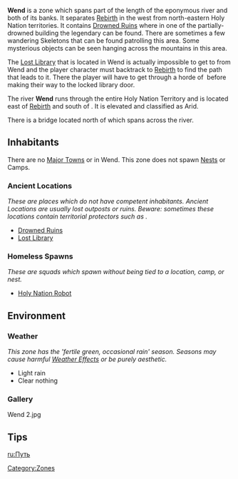 **Wend** is a zone which spans part of the length of the eponymous river
and both of its banks. It separates [Rebirth](Rebirth_(Zone).md "wikilink")
in the west from north-eastern Holy Nation territories. It contains
[Drowned Ruins](Drowned_Ruins.md "wikilink") where in one of the
partially-drowned building the legendary [](Armour_King.md) can be found. There are sometimes a few
wandering Skeletons that can be found patrolling this area. Some
mysterious objects can be seen hanging across the mountains in this
area.

The [Lost Library](Lost_Library.md "wikilink") that is located in Wend is
actually impossible to get to from Wend and the player character must
backtrack to [Rebirth](Rebirth_(Zone).md "wikilink") to find the path that
leads to it. There the player will have to get through a horde of [](Blood_Spider.md) before making their way to the locked
library door.

The river **Wend** runs through the entire Holy Nation Territory and is
located east of [Rebirth](Rebirth.md "wikilink") and south of [](World's_End.md). It is elevated and classified as Arid.

There is a bridge located north of [](Blister_Hill.md) which spans across the river.

## Inhabitants

There are no [Major Towns](Major_Towns.md "wikilink") or [](Minor_Outposts.md) in Wend. This zone does not spawn
[Nests](Nest.md "wikilink") or Camps.

### Ancient Locations

*These are places which do not have competent inhabitants. Ancient
Locations are usually lost outposts or ruins. Beware: sometimes these
locations contain territorial protectors such as [](Security_Spider.md).*

- [Drowned Ruins](Drowned_Ruins.md "wikilink")
- [Lost Library](Lost_Library.md "wikilink")

### Homeless Spawns

*These are squads which spawn without being tied to a location, camp, or
nest.*

- [Holy Nation Robot](Holy_Nation_Robot.md "wikilink")

## Environment

### Weather

*This zone has the 'fertile green, occasional rain' season. Seasons may
cause harmful [Weather Effects](Weather_Effects.md "wikilink") or be purely
aesthetic.*

- Light rain
- Clear nothing

### Gallery

Wend 2.jpg

## Tips

[ru:Путь](ru:Путь "wikilink")

[Category:Zones](Category:Zones "wikilink")
